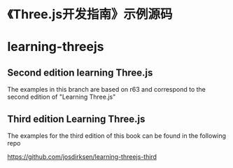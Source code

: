# 《Three.js开发指南》示例源码

learning-threejs
================

## Second edition learning Three.js

The examples in this branch are based on r63 and correspond to the second edition of "Learning Three.js"

## Third edition Learning Three.js

The examples for the third edition of this book can be found in the following repo

https://github.com/josdirksen/learning-threejs-third
